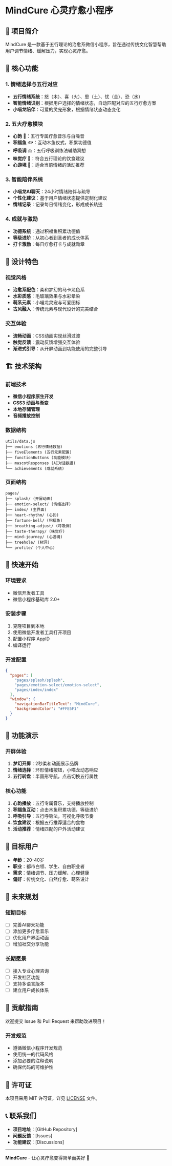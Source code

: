 # MindCure 心灵疗愈小程序

## 🌟 项目简介

MindCure 是一款基于五行理论的治愈系微信小程序，旨在通过传统文化智慧帮助用户调节情绪、缓解压力，实现心灵疗愈。

## 🎯 核心功能

### 1. 情绪选择与五行对应
- **五行情绪系统**：怒（木）、喜（火）、思（土）、忧（金）、恐（水）
- **智能情绪识别**：根据用户选择的情绪状态，自动匹配对应的五行疗愈方案
- **小喵龙陪伴**：可爱的灵宠形象，根据情绪状态动态变化

### 2. 五大疗愈模块
- **心韵** 🎵：五行专属疗愈音乐与白噪音
- **积福鱼** 🐟：互动木鱼仪式，积累功德值
- **呼吸调** 🫁：五行呼吸训练法辅助冥想
- **味觉疗** 🍵：符合五行理论的饮食建议
- **心游境** 🌿：适合当前情绪的活动推荐

### 3. 智能陪伴系统
- **小喵龙AI聊天**：24小时情绪陪伴与疏导
- **个性化建议**：基于用户情绪状态提供定制化建议
- **情绪记录**：记录每日情绪变化，形成成长轨迹

### 4. 成就与激励
- **功德系统**：通过积福鱼积累功德值
- **等级进阶**：从初心者到圣者的成长体系
- **打卡激励**：每日疗愈打卡与成就勋章

## 🎨 设计特色

### 视觉风格
- **治愈系配色**：柔和梦幻的马卡龙色系
- **水彩质感**：毛玻璃效果与水彩晕染
- **萌系元素**：小喵龙灵宠与可爱图标
- **古风融入**：传统元素与现代设计的完美结合

### 交互体验
- **流畅动画**：CSS动画实现丝滑过渡
- **触觉反馈**：震动反馈增强交互体验
- **渐进式引导**：从开屏动画到功能使用的完整引导

## 🏗️ 技术架构

### 前端技术
- **微信小程序原生开发**
- **CSS3 动画与渐变**
- **本地存储管理**
- **音频播放控制**

### 数据结构
```
utils/data.js
├── emotions (五行情绪数据)
├── fiveElements (五行元素配置)
├── functionButtons (功能模块)
├── mascotResponses (AI对话数据)
└── achievements (成就系统)
```

### 页面结构
```
pages/
├── splash/ (开屏动画)
├── emotion-select/ (情绪选择)
├── index/ (主界面)
├── heart-rhythm/ (心韵)
├── fortune-bell/ (积福鱼)
├── breathing-adjust/ (呼吸调)
├── taste-therapy/ (味觉疗)
├── mind-journey/ (心游境)
├── treehole/ (树洞)
└── profile/ (个人中心)
```

## 🚀 快速开始

### 环境要求
- 微信开发者工具
- 微信小程序基础库 2.0+

### 安装步骤
1. 克隆项目到本地
2. 使用微信开发者工具打开项目
3. 配置小程序 AppID
4. 编译运行

### 开发配置
```json
{
  "pages": [
    "pages/splash/splash",
    "pages/emotion-select/emotion-select",
    "pages/index/index"
  ],
  "window": {
    "navigationBarTitleText": "MindCure",
    "backgroundColor": "#FFE5F1"
  }
}
```

## 📱 功能演示

### 开屏体验
1. **梦幻开屏**：2秒柔和动画展示品牌
2. **情绪选择**：环形情绪按钮，小喵龙动态响应
3. **五行转盘**：半圆形导航，点击切换五行属性

### 核心功能
1. **心韵播放**：五行专属音乐，支持播放控制
2. **积福鱼互动**：点击木鱼积累功德，等级进阶
3. **呼吸引导**：五行呼吸法，可视化呼吸节奏
4. **饮食建议**：根据五行推荐适合的食物
5. **活动推荐**：情绪匹配的户外活动建议

## 🎯 目标用户

- **年龄**：20-40岁
- **职业**：都市白领、学生、自由职业者
- **需求**：情绪调节、压力缓解、心理健康
- **偏好**：传统文化、自然疗愈、萌系设计

## 🔮 未来规划

### 短期目标
- [ ] 完善AI聊天功能
- [ ] 添加更多疗愈音乐
- [ ] 优化用户界面动画
- [ ] 增加社交分享功能

### 长期愿景
- [ ] 接入专业心理咨询
- [ ] 开发社区功能
- [ ] 支持多语言版本
- [ ] 建立用户成长体系

## 🤝 贡献指南

欢迎提交 Issue 和 Pull Request 来帮助改进项目！

### 开发规范
- 遵循微信小程序开发规范
- 使用统一的代码风格
- 添加必要的注释说明
- 确保代码的可维护性

## 📄 许可证

本项目采用 MIT 许可证，详见 [LICENSE](LICENSE) 文件。

## 📞 联系我们

- **项目地址**：[GitHub Repository]
- **问题反馈**：[Issues]
- **功能建议**：[Discussions]

---

**MindCure** - 让心灵疗愈变得简单而美好 🌸 